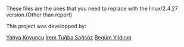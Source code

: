 These files are the ones that you need to replace with the linux/2.4.27 version.(Other than report)

This project was developped by:

[Yahya Koyuncu](https://github.com/zacyagi)
[İrem Tuğba Sağsöz](https://github.com/iremsagsoz)
[Begüm Yıldırım](https://github.com/begumyld)
